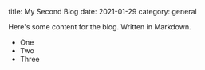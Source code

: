 title: My Second Blog
date: 2021-01-29
category: general

Here's some content for the blog. Written in Markdown.

- One
- Two
- Three